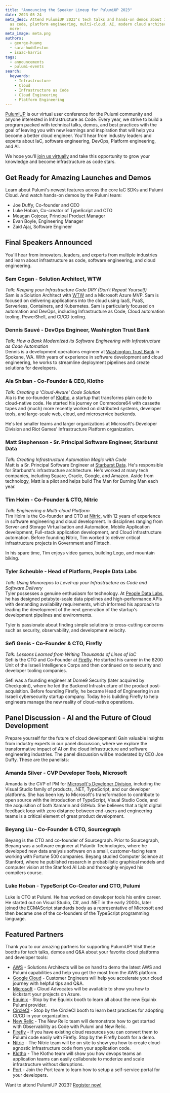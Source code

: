 ```yaml
---
title: "Announcing the Speaker Lineup for PulumiUP 2023"
date: 2023-05-24
meta_desc: Attend PulumiUP 2023's tech talks and hands-on demos about infrastructure
  as code, platform engineering, multi-cloud, AI, modern cloud architectures, and
  more!
meta_image: meta.png
authors:
  - george-huang
  - sara-huddleston
  - isaac-harris
tags:
  - announcements
  - pulumi-events
search:
  keywords:
    - Infrastructure
    - Cloud
    - Infrastructure as Code
    - Cloud Engineering
    - Platform Engineering
---
```


[PulumiUP](https://www.pulumi.com/pulumi-up/) is our virtual user conference for the Pulumi community and anyone interested in Infrastructure as Code. Every year, we strive to build a program packed with technical talks, demos, and best practices with the goal of leaving you with new learnings and inspiration that will help you become a better cloud engineer. You'll hear from industry leaders and experts about IaC, software engineering, DevOps, Platform engineering, and AI.

We hope you'll [join us virtually](https://www.pulumi.com/pulumi-up/) and take this opportunity to grow your knowledge and become infrastructure as code stars.

## Get Ready for Amazing Launches and Demos

Learn about Pulumi's newest features across the core IaC SDKs and Pulumi Cloud.
And watch hands-on demos by the Pulumi team:

* Joe Duffy, Co-founder and CEO
* Luke Hoban, Co-creator of TypeScript and CTO
* Meagan Cojocar, Principal Product Manager
* Evan Boyle, Engineering Manager
* Zaid Ajaj, Software Engineer

## Final Speakers Announced

You'll hear from innovators, leaders, and experts from multiple industries and learn about infrastructure as code, software engineering, and cloud engineering.

### Sam Cogan - Solution Architect, WTW

_Talk: Keeping your Infrastructure Code DRY (Don't Repeat Yourself)_  
Sam is a Solution Architect with [WTW](https://www.wtwco.com/?utm_source=Pulumi.com&utm_medium=Website&utm_campaign=PulumiUP) and a Microsoft Azure MVP. Sam is focused on delivering applications into the cloud using IaaS, PaaS, Serverless, Containers, and Kubernetes. Sam is particularly focused on automation and DevOps, including Infrastructure as Code, Cloud automation tooling, PowerShell, and CI/CD tooling.

### Dennis Sauvé - DevOps Engineer, Washington Trust Bank

_Talk: How a Bank Modernized its Software Engineering with Infrastructure as Code Automation_  
Dennis is a development operations engineer at [Washington Trust Bank](https://www.watrust.com/?utm_source=Pulumi.com&utm_medium=Website&utm_campaign=PulumiUP) in Spokane, WA. With years of experience in software development and cloud engineering, he works to streamline deployment pipelines and create solutions for developers.

### Ala Shiban - Co-Founder & CEO, Klotho

_Talk: Creating a 'Cloud-Aware' Code Solution_  
Ala is the co-founder of [Klotho](https://klo.dev/?utm_source=Pulumi.com&utm_medium=Website&utm_campaign=PulumiUP), a startup that transforms plain code to cloud-native code. He started his journey on Commodore64 with cassette tapes and (much) more recently worked on distributed systems, developer tools, and large-scale web, cloud, and microservice backends.

He's led smaller teams and larger organizations at Microsoft's Developer Division and Riot Games' Infrastructure Platform organization.

### Matt Stephenson - Sr. Principal Software Engineer, Starburst Data

_Talk: Creating Infrastructure Automation Magic with Code_  
Matt is a Sr. Principal Software Engineer at [Starburst Data](https://www.starburst.io/?utm_source=Pulumi.com&utm_medium=Website&utm_campaign=PulumiUP). He's responsible for Starburst's infrastructure architecture. He's worked at many tech companies, including Square, Oracle, Google, and Amazon. Aside from technology, Matt is a pilot and helps build The Man for Burning Man each year.

### Tim Holm - Co-Founder & CTO, Nitric

_Talk: Engineering a Multi-cloud Platform_  
Tim Holm is the Co-founder and CTO at [Nitric](https://nitric.io/?utm_source=Pulumi.com&utm_medium=Website&utm_campaign=PulumiUP), with 12 years of experience in software engineering and cloud development. In disciplines ranging from Server and Storage Virtualisation and Automation, Mobile Application development, Full-stack application development, and Cloud infrastructure automation. Before founding Nitric, Tim worked to deliver critical infrastructure projects in Government and Fintech.

In his spare time, Tim enjoys video games, building Lego, and mountain biking.

### Tyler Scheuble - Head of Platform, People Data Labs

_Talk: Using Monorepos to Level-up your Infrastructure as Code and Software Delivery_  
Tyler possesses a genuine enthusiasm for technology. At [People Data Labs](https://www.peopledatalabs.com/?utm_source=Pulumi.com&utm_medium=Website&utm_campaign=PulumiUP), he has designed petabyte-scale data pipelines and high-performance APIs with demanding availability requirements, which informed his approach to leading the development of the next generation of the startup's development pipelines and environments.

Tyler is passionate about finding simple solutions to cross-cutting concerns such as security, observability, and development velocity.

### Sefi Genis - Co-Founder & CTO, Firefly

_Talk: Lessons Learned from Writing Thousands of Lines of IaC_  
Sefi is the CTO and Co-Founder at [Firefly](https://www.gofirefly.io/?utm_source=Pulumi.com&utm_medium=Website&utm_campaign=PulumiUP). He started his career in the 8200 Unit of the Israeli Intelligence Corps and then continued on to security and developer tooling companies.

Sefi was a founding engineer at Dome9 Security (later acquired by Checkpoint), where he led  the Backend Infrastructure of the product post-acquisition. Before founding Firefly, he became Head of Engineering in an Israeli cybersecurity startup company. Today he is building Firefly to help engineers manage the new reality of cloud-native operations.

## Panel Discussion - AI and the Future of Cloud Development

Prepare yourself for the future of cloud development! Gain valuable insights from industry experts in our panel discussion, where we explore the transformative impact of AI on the cloud infrastructure and software engineering industries. The panel discussion will be moderated by CEO Joe Duffy. These are the panelists:

### Amanda Silver - CVP Developer Tools, Microsoft

Amanda is the CVP of PM for [Microsoft's Developer Division](https://developer.microsoft.com/en-us/?utm_source=Pulumi.com&utm_medium=Website&utm_campaign=PulumiUP), including the Visual Studio family of products, .NET, TypeScript, and our developer platforms. She has been key to Microsoft's transformation to contribute to open source with the introduction of TypeScript, Visual Studio Code, and the acquisition of both Xamarin and GitHub. She believes that a tight digital feedback loop with zero distance between end-users and engineering teams is a critical element of great product development.

### Beyang Liu - Co-Founder  & CTO, Sourcegraph

Beyang is the CTO and co-founder of Sourcegraph. Prior to Sourcegraph, Beyang was a software engineer at Palantir Technologies, where he developed new data analysis software on a small, customer-facing team working with Fortune 500 companies. Beyang studied Computer Science at Stanford, where he published research in probabilistic graphical models and computer vision at the Stanford AI Lab and thoroughly enjoyed his compilers course.

### Luke Hoban - TypeScript Co-Creator and CTO, Pulumi

Luke is CTO at Pulumi. He has worked on developer tools his entire career. He started out on Visual Studio, C#, and .NET in the early 2000s, later joined the ECMAScript standards body as a representative of Microsoft and then became one of the co-founders of the TypeScript programming language.

## Featured Partners

Thank you to our amazing partners for supporting PulumiUP! Visit these booths for tech talks, demos and Q&A about your favorite cloud platforms and developer tools:

* [AWS](https://aws.amazon.com/?utm_source=Pulumi.com&utm_medium=Website&utm_campaign=PulumiUP) - Solutions Architects will be on hand to demo the latest AWS and Pulumi capabilities and help you get the most from the AWS platform.
* [Google Cloud](https://cloud.google.com/?utm_source=Pulumi.com&utm_medium=Website&utm_campaign=PulumiUP) - Customer Engineers will help you accelerate your cloud journey with helpful tips and Q&A.  
* [Microsoft](http://azure.microsoft.com/?utm_source=Pulumi.com&utm_medium=Website&utm_campaign=PulumiUP) - Cloud Advocates will be available to show you how to kickstart your projects on Azure.
* [Equinix](https://www.equinix.com/?utm_source=Pulumi.com&utm_medium=Website&utm_campaign=PulumiUP) - Stop by the Equinix booth to learn all about the new Equinix Pulumi provider.
* [CircleCI](https://circleci.com/?utm_source=Pulumi.com&utm_medium=Website&utm_campaign=PulumiUP) - Stop by the CircleCI booth to learn best practices for adopting CI/CD in your organization.  
* [New Relic](https://developer.newrelic.com/pulumi/get-started-pulumi/?utm_source=Pulumi.com&utm_medium=Website&utm_campaign=PulumiUP) - The New Relic team will demonstrate how to get started with Observability as Code with Pulumi and New Relic.
* [Firefly](https://www.gofirefly.io/?utm_source=Pulumi.com&utm_medium=Website&utm_campaign=PulumiUP) - If you have existing cloud resources you can convert them to Pulumi code easily with Firefly. Stop by the Firefly booth for a demo.
* [Nitric](https://nitric.io/?utm_source=Pulumi.com&utm_medium=Website&utm_campaign=PulumiUP) - The Nitric team will be on site to show you how to create cloud-agnostic infrastructure code from your application code.  
* [Klotho](https://klo.dev/?utm_source=Pulumi.com&utm_medium=Website&utm_campaign=PulumiUP) - The Klotho team will show you how devops teams an application teams can easily collaborate to moderize and scale infrastructure without disruptions.
* [Port](https://www.getport.io/?utm_source=Pulumi.com&utm_medium=Website&utm_campaign=PulumiUP) - Join the Port team to learn how to setup a self-service portal for your developers.

Want to attend PulumiUP 2023? [Register now!](https://www.pulumi.com/pulumi-up/)
